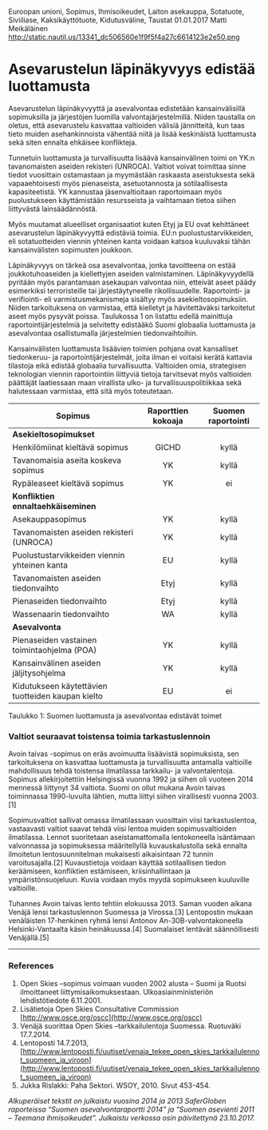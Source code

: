 Euroopan unioni, Sopimus, Ihmisoikeudet, Laiton asekauppa, Sotatuote, Siviiliase, Kaksikäyttötuote, Kidutusväline, Taustat
01.01.2017
Matti Meikäläinen
http://static.nautil.us/13341_dc506560e1f9f5f4a27c6614123e2e50.png

# Asevarustelun läpinäkyvyys edistää luottamusta

Asevarustelun läpinäkyvyyttä ja asevalvontaa edistetään kansainvälisillä sopimuksilla ja järjestöjen luomilla valvontajärjestelmillä. Niiden taustalla on oletus, että asevarustelu kasvattaa valtioiden välisiä jännitteitä, kun taas tieto muiden asehankinnoista vähentää niitä ja lisää keskinäistä luottamusta sekä siten ennalta ehkäisee konflikteja.

Tunnetuin luottamusta ja turvallisuutta lisäävä kansainvälinen toimi on YK:n tavanomaisten aseiden rekisteri (UNROCA). Valtiot voivat toimittaa sinne tiedot vuosittain ostamastaan ja myymästään raskaasta aseistuksesta sekä vapaaehtoisesti myös pienaseista, asetuotannosta ja sotilaallisesta kapasiteetistä. YK kannustaa jäsenvaltioitaan raportoimaan myös puolustukseen käyttämistään resursseista ja vaihtamaan tietoa siihen liittyvästä lainsäädännöstä.

Myös muutamat alueelliset organisaatiot kuten Etyj ja EU ovat kehittäneet asevarustelun läpinäkyvyyttä edistäviä toimia. EU:n puolustustarvikkeiden, eli sotatuotteiden viennin yhteinen kanta voidaan katsoa kuuluvaksi tähän kansainvälisten sopimusten joukkoon.

Läpinäkyvyys on tärkeä osa asevalvontaa, jonka tavoitteena on estää joukkotuhoaseiden ja kiellettyjen aseiden valmistaminen. Läpinäkyvyydellä pyritään myös parantamaan asekaupan valvontaa niin, etteivät aseet päädy esimerkiksi terroristeille tai järjestäytyneelle rikollisuudelle. Raportointi- ja verifiointi- eli varmistusmekanismeja sisältyy myös asekieltosopimuksiin. Niiden tarkoituksena on varmistaa, että kielletyt ja hävitettäväksi tarkoitetut aseet myös pysyvät poissa. Taulukossa 1 on listattu edellä mainittuja raportointijärjestelmiä ja selvitetty edistääkö Suomi globaalia luottamusta ja asevalvontaa osallistumalla järjestelmien tiedonvaihtoihin.

Kansainvälisten luottamusta lisäävien toimien pohjana ovat kansalliset tiedonkeruu- ja raportointijärjestelmät, joita ilman ei voitaisi kerätä kattavia tilastoja eikä edistää globaalia turvallisuutta. Valtioiden omia, strategisen teknologian viennin raportointiin liittyviä tietoja tarvitsevat myös valtioiden päättäjät laatiessaan maan virallista ulko- ja turvallisuuspolitiikkaa sekä halutessaan varmistaa, että sitä myös toteutetaan.

| Sopimus | Raporttien kokoaja | Suomen raportointi |
| --------- |:---------:|:---------:|
| **Asekieltosopimukset** | | |
| Henkilömiinat kieltävä sopimus | GICHD | kyllä |
| Tavanomaisia aseita koskeva sopimus | YK | kyllä
| Rypäleaseet kieltävä sopimus | YK | ei
| **Konfliktien ennaltaehkäiseminen** | | |
| Asekauppasopimus | YK | kyllä
| Tavanomaisten aseiden rekisteri (UNROCA) | YK | kyllä
| Puolustustarvikkeiden viennin yhteinen kanta | EU | kyllä
| Tavanomaisten aseiden tiedonvaihto | Etyj | kyllä
| Pienaseiden tiedonvaihto | Etyj | kyllä
| Wassenaarin tiedonvaihto | WA | kyllä
| **Asevalvonta** | | |
| Pienaseiden vastainen toimintaohjelma (POA) | YK | kyllä | 
| Kansainvälinen aseiden jäljitysohjelma | YK | kyllä | 
| Kidutukseen käytettävien tuotteiden kaupan kielto | EU | ei | 

Taulukko 1: Suomen luottamusta ja asevalvontaa edistävät toimet

### Valtiot seuraavat toistensa toimia tarkastuslennoin

Avoin taivas -sopimus on eräs avoimuutta lisäävistä sopimuksista, sen tarkoituksena on kasvattaa luottamusta ja turvallisuutta antamalla valtioille mahdollisuus tehdä toistensa ilmatilassa tarkkailu- ja valvontalentoja. Sopimus allekirjoitettiin Helsingissä vuonna 1992 ja siihen oli vuoteen 2014 mennessä liittynyt 34 valtiota. Suomi on ollut mukana Avoin taivas toiminnassa 1990-luvulta lähtien, mutta liittyi siihen virallisesti vuonna 2003.[1]

Sopimusvaltiot sallivat omassa ilmatilassaan vuosittain viisi tarkastuslentoa, vastaavasti valtiot saavat tehdä viisi lentoa muiden sopimusvaltioiden ilmatilassa. Lennot suoritetaan aseistamattomalla lentokoneella isäntämaan valvonnassa ja sopimuksessa määritellyllä kuvauskalustolla sekä ennalta ilmoitetun lentosuunnitelman mukaisesti aikaisintaan 72 tunnin varoitusajalla.[2] Kuvaustietoja voidaan käyttää sotilaallisen tiedon keräämiseen, konfliktien estämiseen, kriisinhallintaan ja ympäristönsuojeluun. Kuvia voidaan myös myydä sopimukseen kuuluville valtioille.

Tuhannes Avoin taivas lento tehtiin elokuussa 2013. Saman vuoden aikana Venäjä lensi tarkastuslennon Suomessa ja Virossa.[3] Lentopostin mukaan venäläisten 17-henkinen ryhmä lensi Antonov An-30B-valvontakoneella Helsinki-Vantaalta käsin heinäkuussa.[4] Suomalaiset lentävät säännöllisesti Venäjällä.[5]

***

### References

1. Open Skies –sopimus voimaan vuoden 2002 alusta – Suomi ja Ruotsi ilmoittaneet liittymisaikomuksestaan. Ulkoasiainministeriön lehdistötiedote 6.11.2001.
2. Lisätietoja Open Skies Consultative Commission [http://www.osce.org/oscc](http://www.osce.org/oscc)
3. Venäjä suorittaa Open Skies –tarkkailulentoja Suomessa. Ruotuväki 17.7.2014.
4. Lentoposti 14.7.2013, [http://www.lentoposti.fi/uutiset/venaja_tekee_open_skies_tarkkailulennot_suomeen_ja_viroon](http://www.lentoposti.fi/uutiset/venaja_tekee_open_skies_tarkkailulennot_suomeen_ja_viroon)
5. Jukka Rislakki: Paha Sektori. WSOY, 2010. Sivut 453-454.

*Alkuperäiset tekstit on julkaistu vuosina 2014 ja 2013 SaferGloben raporteissa “Suomen asevalvontaraportti 2014” ja "Suomen asevienti 2011 – Teemana ihmisoikeudet". Julkaistu verkossa osin päivitettynä 23.10.2017.*